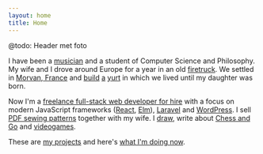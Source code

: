 ```yaml
---
layout: home
title: Home
---
```


@todo: Header met foto

I have been a [musician](https://youtu.be/l9sm5M2BBkE) and a student of Computer Science and Philosophy. My wife and I drove around Europe for a year in an old [firetruck](http://joepdezoeperd.nl). We settled in [Morvan, France](https://www.google.com/maps/search/morvan++france/@47.1223364,3.691418,9z) and [build](https://www.paprikapatterns.com/building-home-choice/) [a](https://www.paprikapatterns.com/building-home-construction/) [yurt](https://www.paprikapatterns.com/building-home-mounting-yurt/) in which we lived until my daughter was born.

Now I'm a [freelance full-stack web developer for hire](/work) with a focus on modern JavaScript frameworks ([React](https://facebook.github.io/react/), [Elm](http://elm-lang.org/)), [Laravel](https://laravel.com/) and [WordPress](http://wordpress.org/). I sell [PDF sewing patterns](https://www.paprikapatterns.com) together with my wife. I [draw](http://joydestroyer.com), write about [Chess and Go](http://patzer.ch/ess) and [videogames](http://www.touchfuzzy.com).

These are [my projects](/projects) and here's [what I'm doing now](/now).